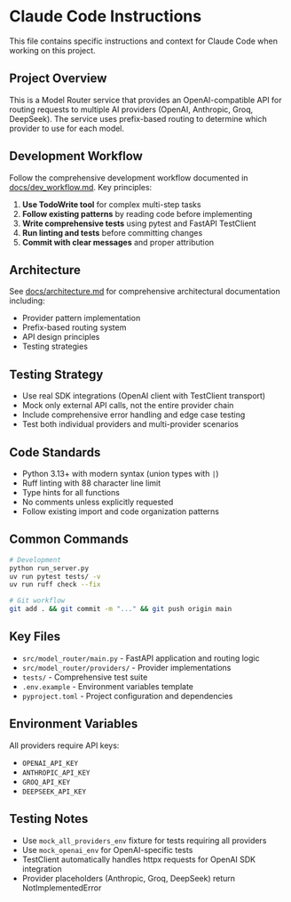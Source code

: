 # Claude Code Instructions

This file contains specific instructions and context for Claude Code when working on this project.

## Project Overview

This is a Model Router service that provides an OpenAI-compatible API for routing requests to multiple AI providers (OpenAI, Anthropic, Groq, DeepSeek). The service uses prefix-based routing to determine which provider to use for each model.

## Development Workflow

Follow the comprehensive development workflow documented in [docs/dev_workflow.md](./docs/dev_workflow.md). Key principles:

1. **Use TodoWrite tool** for complex multi-step tasks
2. **Follow existing patterns** by reading code before implementing
3. **Write comprehensive tests** using pytest and FastAPI TestClient
4. **Run linting and tests** before committing changes
5. **Commit with clear messages** and proper attribution

## Architecture

See [docs/architecture.md](./docs/architecture.md) for comprehensive architectural documentation including:
- Provider pattern implementation
- Prefix-based routing system  
- API design principles
- Testing strategies

## Testing Strategy

- Use real SDK integrations (OpenAI client with TestClient transport)
- Mock only external API calls, not the entire provider chain
- Include comprehensive error handling and edge case testing
- Test both individual providers and multi-provider scenarios

## Code Standards

- Python 3.13+ with modern syntax (union types with `|`)
- Ruff linting with 88 character line limit
- Type hints for all functions
- No comments unless explicitly requested
- Follow existing import and code organization patterns

## Common Commands

```bash
# Development
python run_server.py
uv run pytest tests/ -v
uv run ruff check --fix

# Git workflow
git add . && git commit -m "..." && git push origin main
```

## Key Files

- `src/model_router/main.py` - FastAPI application and routing logic
- `src/model_router/providers/` - Provider implementations
- `tests/` - Comprehensive test suite
- `.env.example` - Environment variables template
- `pyproject.toml` - Project configuration and dependencies

## Environment Variables

All providers require API keys:
- `OPENAI_API_KEY`
- `ANTHROPIC_API_KEY` 
- `GROQ_API_KEY`
- `DEEPSEEK_API_KEY`

## Testing Notes

- Use `mock_all_providers_env` fixture for tests requiring all providers
- Use `mock_openai_env` for OpenAI-specific tests
- TestClient automatically handles httpx requests for OpenAI SDK integration
- Provider placeholders (Anthropic, Groq, DeepSeek) return NotImplementedError